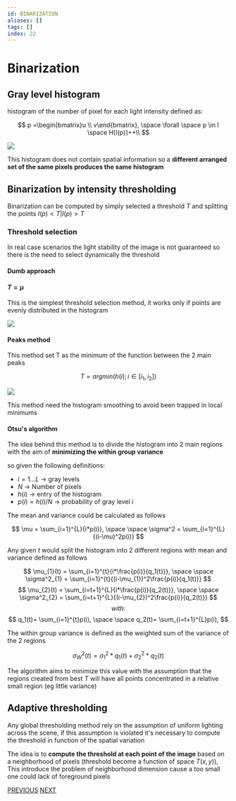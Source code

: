 ```yaml
---
id: BINARIZATION
aliases: []
tags: []
index: 22
---
```


# Binarization
## Gray level histogram

histogram of the number of pixel for each light intensity defined as:

$$
p =\begin{bmatrix}u \\ v\end{bmatrix}, \space
\forall \space p \in I \space H[I(p)]++\\
$$

![](computer_vision/Pasted_image_20240302130200.png)

This histogram does not contain spatial information so a **different arranged set of the same pixels produces the same histogram**

## Binarization by intensity thresholding

Binarization can be computed by simply selected a threshold $T$ and splitting the points $I(p) \lt T | I(p) \gt T$

### Threshold selection

In real case scenarios the light stability of the image is not guaranteed so there is the need to select dynamically the threshold

#### Dumb approach
#### $T=\mu$

This is the simplest threshold selection method, it works only if points are evenly distributed in the histogram

![](computer_vision/Pasted_image_20240302144849.png)

#### Peaks method

This method set T as the minimum of the function between the 2 main peaks

$$
T = argmin(h(i); i \in [i_1,i_2])
$$

![](computer_vision/Pasted_image_20240302145905.png)

This method need the histogram smoothing to avoid been trapped in local minimums

#### Otsu's algorithm

The idea behind this method is to divide the histogram into 2 main regions with the aim of **minimizing the within group variance**

so given the following definitions:

- $i =1...L$ -> gray levels
- $N$ -> Number of pixels
- $h(i)$ -> entry of the histogram
- $p(i)= h(i)/N$ -> probability of gray level $i$

The mean and variance could be calculated as follows

$$
\mu = \sum_{i=1}^{L}{i*p(i)}, \space \space \sigma^2 = \sum_{i=1}^{L}{(i-\mu)^2p(i)}
$$

Any given $t$ would split the histogram into 2 different regions with mean and variance defined as follows

$$
\mu_{1}(t) = \sum_{i=1}^{t}{i*\frac{p(i)}{q_1(t)}}, \space \space \sigma^2_{1} = \sum_{i=1}^{t}{(i-\mu_{1})^2\frac{p(i)}{q_1(t)}}
$$
$$
\mu_{2}(t) = \sum_{i=t+1}^{L}{i*\frac{p(i)}{q_2(t)}}, \space \space \sigma^2_{2} = \sum_{i=t+1}^{L}{(i-\mu_{2})^2\frac{p(i)}{q_2(t)}}
$$
$$
with:
$$
$$
q_1(t)= \sum_{i=1}^{t}p(i), \space \space q_2(t)= \sum_{i=t+1}^{L}p(i),
$$

The within group variance is defined as the weighted sum of the variance of the 2 regions

$$
\sigma^2_W(t) = \sigma_1^2*q_1(t) + \sigma_2^2*q_2(t)
$$

The algorithm aims to minimize this value with the assumption that the regions created from best $T$ will have all points concentrated in a relative small region (eg little variance)

## Adaptive thresholding

Any global thresholding method rely on the assumption of uniform lighting across the scene, if this assumption is violated  it's necessary to compute the threshold in function of the spatial variation

The idea is to **compute the threshold at each point of the image** based on a neighborhood of pixels (threshold become a function of space $T(x,y)$), This introduce the problem of neighborhood dimension cause a too small one could lack of foreground pixels

[PREVIOUS](pages/image_segmentation_blob_analysis/COMPUTER_VISION_INDUSTRIAL_WORKFLOW.md) [NEXT](computer_vision/image_segmentation_blob_analysis/COLOR_BASED_SEGMENTATION.md)
